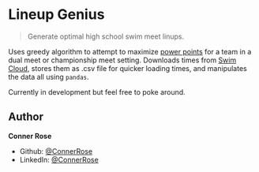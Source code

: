 # Lineup Genius

> Generate optimal high school swim meet linups.

Uses greedy algorithm to attempt to maximize [power points](https://www.usaswimming.org/times/popular-resources/power-point-calculator) for a team in a dual meet or championship meet setting. Downloads times from [Swim Cloud](https://www.swimcloud.com), stores them as .csv file for quicker loading times, and manipulates the data all using `pandas`.

Currently in development but feel free to poke around.

## Author

**Conner Rose**

- Github: [@ConnerRose](https://github.com/ConnerRose)
- LinkedIn: [@ConnerRose](https://linkedin.com/in/ConnerRose)
